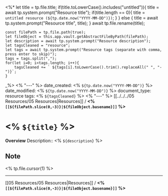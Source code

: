 <%*
	let title = tp.file.title;
	if(title.toLowerCase().includes("untitled")){
		title = await tp.system.prompt("Resource title");
		if(title.length == 0){
			title = `untitled resource (${tp.date.now("YYYY-MM-DD")})`;
		}
	} else {
		title = await tp.system.prompt("Resource title", title);
	}
	await tp.file.rename(title);

	const filePath = tp.file.path(true);
	let fileObject = this.app.vault.getAbstractFileByPath(filePath);	
	let description = await tp.system.prompt("Resource description");
	let tagsCleaned = "resource";
	let tags = await tp.system.prompt("Resource tags (separate with comma, press enter to skip)");
	tags = tags.split(",");
	for(let i=0; i<tags.length; i++){
		tagsCleaned += ` ${tags[i].toLowerCase().trim().replaceAll(" ", "-")}`;
	}
_%>
<% "---" %>
date_created: <% `${tp.date.now("YYYY-MM-DD")}` %>
date_modified: <% `${tp.date.now("YYYY-MM-DD")}` %>
document_type: resource
tags: <% `${tagsCleaned}` %>
<% "---" %>
[[../../../05 Resources/05 Resources|Resources]] / **<% `[[${filePath.slice(0,-3)}|${fileObject.basename}]]` %>**
# <% `${title}` %>
**Overview**
Description:: <% `${description}` %>

## Note
<% tp.file.cursor(1) %>


---
[[05 Resources/05 Resources|Resources]] / **<% `[[${filePath.slice(0,-3)}|${fileObject.basename}]]` %>**